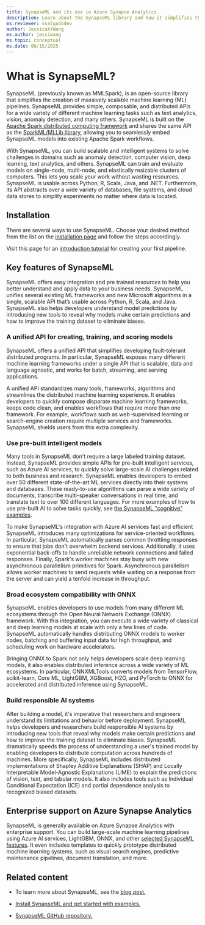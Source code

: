 ```yaml
---
title: SynapseML and its use in Azure Synapse Analytics.
description: Learn about the SynapseML library and how it simplifies the creation of massively scalable machine learning (ML) pipelines in Azure Synapse Analytics.
ms.reviewer: ssalgadodev
author: JessicaXYWang
ms.author: jessiwang
ms.topic: conceptual
ms.date: 08/15/2025
---
```


# What is SynapseML?

SynapseML (previously known as MMLSpark), is an open-source library that simplifies the creation of massively scalable machine learning (ML) pipelines. SynapseML provides simple, composable, and distributed APIs for a wide variety of different machine learning tasks such as text analytics, vision, anomaly detection, and many others. SynapseML is built on the [Apache Spark distributed computing framework](https://spark.apache.org/) and shares the same API as the [SparkML/MLLib library](https://spark.apache.org/mllib/), allowing you to seamlessly embed SynapseML models into existing Apache Spark workflows.

With SynapseML, you can build scalable and intelligent systems to solve challenges in domains such as anomaly detection, computer vision, deep learning, text analytics, and others. SynapseML can train and evaluate models on single-node, multi-node, and elastically resizable clusters of computers. This lets you scale your work without wasting resources. SynapseML is usable across Python, R, Scala, Java, and .NET. Furthermore, its API abstracts over a wide variety of databases, file systems, and cloud data stores to simplify experiments no matter where data is located.

## Installation

There are several ways to use SynapseML. Choose your desired method from the list on the [installation page](https://github.com/microsoft/SynapseML#setup-and-installation) and follow the steps accordingly. 

Visit this page for an [introduction tutorial](https://microsoft.github.io/SynapseML/docs/Get%20Started/Quickstart%20-%20Your%20First%20Models/) for creating your first pipeline. 


## Key features of SynapseML

SynapseML offers easy integration and pre trained resources to help you better understand and apply data to your business needs. SynapseML unifies several existing ML frameworks and new Microsoft algorithms in a single, scalable API that’s usable across Python, R, Scala, and Java. SynapseML also helps developers understand model predictions by introducing new tools to reveal why models make certain predictions and how to improve the training dataset to eliminate biases. 


### A unified API for creating, training, and scoring models

SynapseML offers a unified API that simplifies developing fault-tolerant distributed programs. In particular, SynapseML exposes many different machine learning frameworks under a single API that is scalable, data and language agnostic, and works for batch, streaming, and serving applications.

A unified API standardizes many tools, frameworks, algorithms and streamlines the distributed machine learning experience. It enables developers to quickly compose disparate machine learning frameworks, keeps code clean, and enables workflows that require more than one framework. For example, workflows such as web-supervised learning or search-engine creation require multiple services and frameworks. SynapseML shields users from this extra complexity.


### Use pre-built intelligent models

Many tools in SynapseML don't require a large labeled training dataset. Instead, SynapseML provides simple APIs for pre-built intelligent services, such as Azure AI services, to quickly solve large-scale AI challenges related to both business and research. SynapseML enables developers to embed over 50 different state-of-the-art ML services directly into their systems and databases. These ready-to-use algorithms can parse a wide variety of documents, transcribe multi-speaker conversations in real time, and translate text to over 100 different languages. For more examples of how to use pre-built AI to solve tasks quickly, see [the SynapseML "cognitive" examples](https://microsoft.github.io/SynapseML/docs/Get%20Started/Set%20up%20Cognitive%20Services/).

To make SynapseML's integration with Azure AI services fast and efficient SynapseML introduces many optimizations for service-oriented workflows. In particular, SynapseML automatically parses common throttling responses to ensure that jobs don't overwhelm backend services. Additionally, it uses exponential back-offs to handle unreliable network connections and failed responses. Finally, Spark's worker machines stay busy with new asynchronous parallelism primitives for Spark. Asynchronous parallelism allows worker machines to send requests while waiting on a response from the server and can yield a tenfold increase in throughput.

### Broad ecosystem compatibility with ONNX

SynapseML enables developers to use models from many different ML ecosystems through the Open Neural Network Exchange (ONNX) framework. With this integration, you can execute a wide variety of classical and deep learning models at scale with only a few lines of code. SynapseML automatically handles distributing ONNX models to worker nodes, batching and buffering input data for high throughput, and scheduling work on hardware accelerators.

Bringing ONNX to Spark not only helps developers scale deep learning models, it also enables distributed inference across a wide variety of ML ecosystems. In particular, ONNXMLTools converts models from TensorFlow, scikit-learn, Core ML, LightGBM, XGBoost, H2O, and PyTorch to ONNX for accelerated and distributed inference using SynapseML.

### Build responsible AI systems

After building a model, it's imperative that researchers and engineers understand its limitations and behavior before deployment. SynapseML helps developers and researchers build responsible AI systems by introducing new tools that reveal why models make certain predictions and how to improve the training dataset to eliminate biases. SynapseML dramatically speeds the process of understanding a user's trained model by enabling developers to distribute computation across hundreds of machines. More specifically, SynapseML includes distributed implementations of Shapley Additive Explanations (SHAP) and Locally Interpretable Model-Agnostic Explanations (LIME) to explain the predictions of vision, text, and tabular models. It also includes tools such as Individual Conditional Expectation (ICE) and partial dependence analysis to recognized biased datasets.

## Enterprise support on Azure Synapse Analytics

SynapseML is generally available on Azure Synapse Analytics with enterprise support. You can build large-scale machine learning pipelines using Azure AI services, LightGBM, ONNX, and other [selected SynapseML features](https://techcommunity.microsoft.com/t5/azure-synapse-analytics-blog/streamline-collaboration-and-insights-with-simplified-machine/ba-p/2924707). It even includes templates to quickly prototype distributed machine learning systems, such as visual search engines, predictive maintenance pipelines, document translation, and more.

## Related content

* To learn more about SynapseML, see the [blog post.](https://www.microsoft.com/en-us/research/blog/synapseml-a-simple-multilingual-and-massively-parallel-machine-learning-library/)

* [Install SynapseML and get started with examples.](https://microsoft.github.io/SynapseML/docs/Get%20Started/Install%20SynapseML/)

* [SynapseML GitHub repository.](https://github.com/microsoft/SynapseML)

